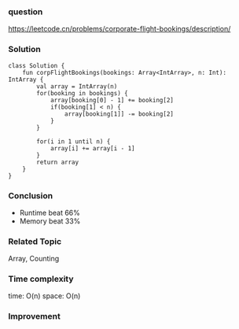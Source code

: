 ### question
https://leetcode.cn/problems/corporate-flight-bookings/description/

### Solution
```
class Solution {
    fun corpFlightBookings(bookings: Array<IntArray>, n: Int): IntArray {
        val array = IntArray(n)
        for(booking in bookings) {
            array[booking[0] - 1] += booking[2]
            if(booking[1] < n) {
                array[booking[1]] -= booking[2]
            }
        }

        for(i in 1 until n) {
            array[i] += array[i - 1]
        }
        return array
    }
}
```
### Conclusion
- Runtime beat 66% 
- Memory beat 33%

### Related Topic
Array, Counting

### Time complexity
time: O(n)
space: O(n)

### Improvement